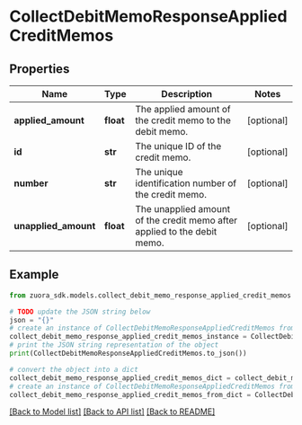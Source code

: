# CollectDebitMemoResponseAppliedCreditMemos


## Properties

Name | Type | Description | Notes
------------ | ------------- | ------------- | -------------
**applied_amount** | **float** | The applied amount of the credit memo to the debit memo.  | [optional] 
**id** | **str** | The unique ID of the credit memo.  | [optional] 
**number** | **str** | The unique identification number of the credit memo.  | [optional] 
**unapplied_amount** | **float** | The unapplied amount of the credit memo after applied to the debit memo. | [optional] 

## Example

```python
from zuora_sdk.models.collect_debit_memo_response_applied_credit_memos import CollectDebitMemoResponseAppliedCreditMemos

# TODO update the JSON string below
json = "{}"
# create an instance of CollectDebitMemoResponseAppliedCreditMemos from a JSON string
collect_debit_memo_response_applied_credit_memos_instance = CollectDebitMemoResponseAppliedCreditMemos.from_json(json)
# print the JSON string representation of the object
print(CollectDebitMemoResponseAppliedCreditMemos.to_json())

# convert the object into a dict
collect_debit_memo_response_applied_credit_memos_dict = collect_debit_memo_response_applied_credit_memos_instance.to_dict()
# create an instance of CollectDebitMemoResponseAppliedCreditMemos from a dict
collect_debit_memo_response_applied_credit_memos_from_dict = CollectDebitMemoResponseAppliedCreditMemos.from_dict(collect_debit_memo_response_applied_credit_memos_dict)
```
[[Back to Model list]](../README.md#documentation-for-models) [[Back to API list]](../README.md#documentation-for-api-endpoints) [[Back to README]](../README.md)


